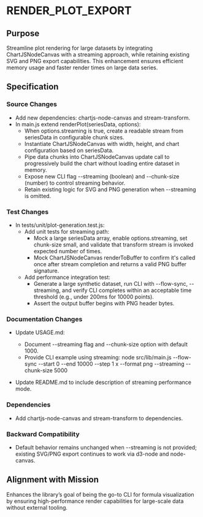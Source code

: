 # RENDER_PLOT_EXPORT

## Purpose
Streamline plot rendering for large datasets by integrating ChartJSNodeCanvas with a streaming approach, while retaining existing SVG and PNG export capabilities. This enhancement ensures efficient memory usage and faster render times on large data series.

## Specification

### Source Changes
- Add new dependencies: chartjs-node-canvas and stream-transform.
- In main.js extend renderPlot(seriesData, options):
  - When options.streaming is true, create a readable stream from seriesData in configurable chunk sizes.
  - Instantiate ChartJSNodeCanvas with width, height, and chart configuration based on seriesData.
  - Pipe data chunks into ChartJSNodeCanvas update call to progressively build the chart without loading entire dataset in memory.
  - Expose new CLI flag --streaming (boolean) and --chunk-size (number) to control streaming behavior.
  - Retain existing logic for SVG and PNG generation when --streaming is omitted.

### Test Changes
- In tests/unit/plot-generation.test.js:
  - Add unit tests for streaming path:
    - Mock a large seriesData array, enable options.streaming, set chunk-size small, and validate that transform stream is invoked expected number of times.
    - Mock ChartJSNodeCanvas renderToBuffer to confirm it's called once after stream completion and returns a valid PNG buffer signature.
  - Add performance integration test:
    - Generate a large synthetic dataset, run CLI with --flow-sync, --streaming, and verify CLI completes within an acceptable time threshold (e.g., under 200ms for 10000 points).
    - Assert the output buffer begins with PNG header bytes.

### Documentation Changes
- Update USAGE.md:
  - Document --streaming flag and --chunk-size option with default 1000.
  - Provide CLI example using streaming:
    node src/lib/main.js --flow-sync --start 0 --end 10000 --step 1 x --format png --streaming --chunk-size 5000

- Update README.md to include description of streaming performance mode.

### Dependencies
- Add chartjs-node-canvas and stream-transform to dependencies.

### Backward Compatibility
- Default behavior remains unchanged when --streaming is not provided; existing SVG/PNG export continues to work via d3-node and node-canvas.

## Alignment with Mission
Enhances the library’s goal of being the go-to CLI for formula visualization by ensuring high-performance render capabilities for large-scale data without external tooling.
